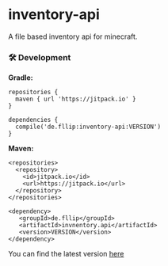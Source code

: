 # inventory-api
A file based inventory api for minecraft.



### 🛠  Development

**Gradle:**

	

	repositories {  
	  maven { url 'https://jitpack.io' }  
	}

    dependencies {  
	  compile('de.fllip:inventory-api:VERSION')  
	}

**Maven:**

	

	
	<repositories>
	  <repository>
	    <id>jitpack.io</id>
		<url>https://jitpack.io</url>
	  </repository>
	</repositories>

	<dependency>
	   <groupId>de.fllip</groupId>
	   <artifactId>invnentory.api</artifactId>
	   <version>VERSION</version>
	</dependency>
You can find the latest version [here](https://jitpack.io/#FllipEis/inventory-api)
